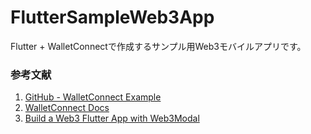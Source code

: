 # FlutterSampleWeb3App
Flutter + WalletConnectで作成するサンプル用Web3モバイルアプリです。

### 参考文献
1. [GitHub - WalletConnect Example](https://github.com/WalletConnect/Web3ModalFlutter/tree/master/example)
2. [WalletConnect Docs](https://docs.walletconnect.com/web3modal/flutter/installation?platform=ios)
3. [Build a Web3 Flutter App with Web3Modal](https://www.youtube.com/watch?v=v_M2buHCpc4&t=16s)
